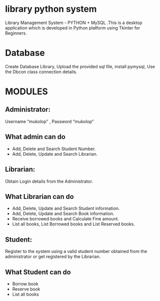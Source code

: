 # library python system
Library Management System - PYTHON + MySQL .This is a desktop application which is developed in Python platform using Tkinter for Beginners.
# Database
Create Database Library, Upload the provided sql file, install pymysql, Use the Dbcon class connection details.
# MODULES
## Administrator: 
Username “mukolop”  , Password “mukolop”
## What admin can do
- Add, Delete and Search Student Number.
- Add, Delete, Update and Search Librarian.
## Librarian: 
Obtain Login details from the Administrator.
## What Librarian can do
- Add, Delete, Update and Search Student information.
- Add, Delete, Update and Search Book information.
- Receive borrowed books and Calculate Fine amount.
- List all books, List Borrowed books and List Reserved books.
## Student:
Register to the system using a valid student number obtained from the administrator or get registered by the Librarian.
## What Student can do
- Borrow book
- Reserve book
- List all books
